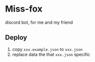 # Miss-fox

discord bot, for me and my friend

## Deploy

1. copy `xxx.example.json` to `xxx.json`
2. replace data the that `xxx.json` specific
